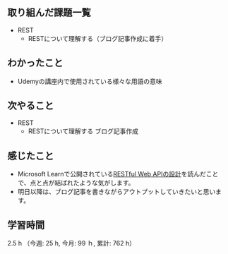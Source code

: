 ## 取り組んだ課題一覧
- REST
    - RESTについて理解する（ブログ記事作成に着手）

## わかったこと
- Udemyの講座内で使用されている様々な用語の意味
    
## 次やること
- REST
    - RESTについて理解する ブログ記事作成

## 感じたこと
- Microsoft Learnで公開されている[RESTful Web APIの設計](https://learn.microsoft.com/ja-jp/azure/architecture/best-practices/api-design)を読んだことで、点と点が結ばれたような気がします。
- 明日以降は、ブログ記事を書きながらアウトプットしていきたいと思います。            
    
## 学習時間
2.5 h （今週: 25 h, 今月: 99 ｈ, 累計: 762 h）